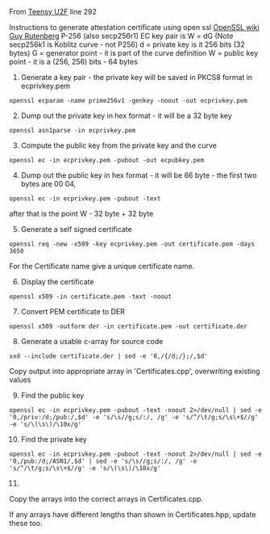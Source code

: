 From [Teensy U2F](https://github.com/pratikd650/Teensy_U2F/blob/master/Teensy_U2F.cpp) line 292

Instructions to generate attestation certificate using open ssl
[OpenSSL wiki](https://wiki.openssl.org/index.php/Command_Line_Elliptic_Curve_Operations)
[Guy Rutenberg](https://www.guyrutenberg.com/2013/12/28/creating-self-signed-ecdsa-ssl-certificate-using-openssl/)
 P-256 (also secp256r1)  EC key pair is    W = dG   (Note secp256k1 is Koblitz curve - not P256)
 d = private key is it 256 bits (32 bytes)
 G = generator point - it is part of the curve definition
 W = public key point - it is a (256, 256) bits  - 64 bytes

1) Generate a key pair - the private key will be saved in PKCS8 format in ecprivkey.pem

`openssl ecparam -name prime256v1 -genkey -noout -out ecprivkey.pem`

2) Dump out the private key in hex format - it will be a 32 byte key

`openssl asn1parse -in ecprivkey.pem`

3) Compute the public key from the private key and the curve

`openssl ec -in ecprivkey.pem -pubout -out ecpubkey.pem`

4) Dump out the public key in hex format - it will be 66 byte - the first two bytes are 00 04,

`openssl ec -in ecprivkey.pem -pubout -text`

after that is the point W - 32 byte + 32 byte

5) Generate a self signed certificate

`openssl req -new -x509 -key ecprivkey.pem -out certificate.pem -days 3650`

For the Certificate name give a unique certificate name.

6) Display the certificate

`openssl x509 -in certificate.pem -text -noout`

7) Convert PEM certificate to DER

`openssl x509 -outform der -in certificate.pem -out certificate.der`

8) Generate a usable c-array for source code

`xxd --include certificate.der | sed -e '0,/{/d;/};/,$d'`

Copy output into appropriate array in 'Certificates.cpp', overwriting existing values

9) Find the public key

`openssl ec -in ecprivkey.pem -pubout -text -noout 2>/dev/null | sed -e '0,/priv:/d;/pub:/,$d' -e 's/\s//g;s/:/, /g' -e 's/^/\t/g;s/\s\+$//g' -e 's/\(\s\)/\10x/g'`

10) Find the private key

`openssl ec -in ecprivkey.pem -pubout -text -noout 2>/dev/null | sed -e '0,/pub:/d;/ASN1/,$d' | sed -e 's/\s//g;s/:/, /g' -e 's/^/\t/g;s/\s\+$//g' -e 's/\(\s\)/\10x/g'`

11)

Copy the arrays into the correct arrays in Certificates.cpp.

If any arrays have different lengths than shown in Certificates.hpp, update these too.
